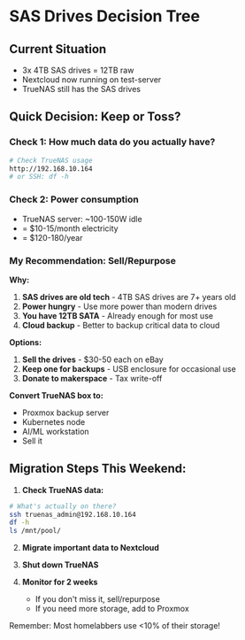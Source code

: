 # SAS Drives Decision Tree

## Current Situation
- 3x 4TB SAS drives = 12TB raw
- Nextcloud now running on test-server
- TrueNAS still has the SAS drives

## Quick Decision: Keep or Toss?

### Check 1: How much data do you actually have?
```bash
# Check TrueNAS usage
http://192.168.10.164
# or SSH: df -h
```

### Check 2: Power consumption
- TrueNAS server: ~100-150W idle
- = $10-15/month electricity
- = $120-180/year

### My Recommendation: Sell/Repurpose

**Why:**
1. **SAS drives are old tech** - 4TB SAS drives are 7+ years old
2. **Power hungry** - Use more power than modern drives
3. **You have 12TB SATA** - Already enough for most use
4. **Cloud backup** - Better to backup critical data to cloud

**Options:**
1. **Sell the drives** - $30-50 each on eBay
2. **Keep one for backups** - USB enclosure for occasional use
3. **Donate to makerspace** - Tax write-off

**Convert TrueNAS box to:**
- Proxmox backup server
- Kubernetes node
- AI/ML workstation
- Sell it

## Migration Steps This Weekend:

1. **Check TrueNAS data:**
```bash
# What's actually on there?
ssh truenas_admin@192.168.10.164
df -h
ls /mnt/pool/
```

2. **Migrate important data to Nextcloud**

3. **Shut down TrueNAS**

4. **Monitor for 2 weeks**
   - If you don't miss it, sell/repurpose
   - If you need more storage, add to Proxmox

Remember: Most homelabbers use <10% of their storage!